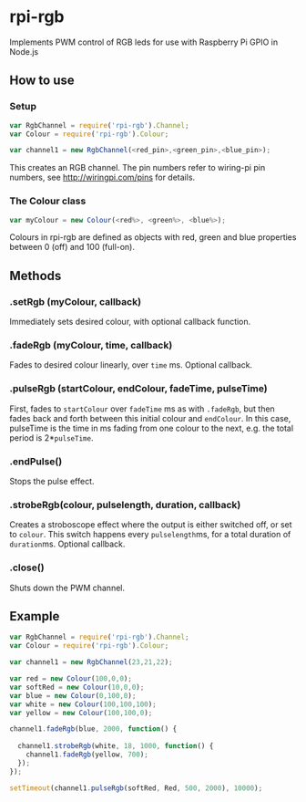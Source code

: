 # rpi-rgb
Implements PWM control of RGB leds for use with Raspberry Pi GPIO in Node.js

## How to use

### Setup
```javascript
var RgbChannel = require('rpi-rgb').Channel;
var Colour = require('rpi-rgb').Colour;

var channel1 = new RgbChannel(<red_pin>,<green_pin>,<blue_pin>);
```
This creates an RGB channel. The pin numbers refer to wiring-pi pin numbers, see http://wiringpi.com/pins for details.

### The Colour class
```javascript
var myColour = new Colour(<red%>, <green%>, <blue%>);
```
Colours in rpi-rgb are defined as objects with red, green and blue properties between 0 (off) and 100 (full-on).

## Methods

### .setRgb (myColour, callback)
Immediately sets desired colour, with optional callback function.

### .fadeRgb (myColour, time, callback)
Fades to desired colour linearly, over `time` ms. Optional callback.

### .pulseRgb (startColour, endColour, fadeTime, pulseTime)
First, fades to `startColour` over `fadeTime` ms as with `.fadeRgb`, but then fades back and forth between this initial colour and `endColour`. In this case, pulseTime is the time in ms fading from one colour to the next, e.g. the total period is 2*`pulseTime`.

### .endPulse()
Stops the pulse effect.

### .strobeRgb(colour, pulselength, duration, callback)
Creates a stroboscope effect where the output is either switched off, or set to `colour`. This switch happens every `pulselength`ms, for a total duration of `duration`ms. Optional callback.

### .close()
Shuts down the PWM channel.

## Example

```javascript
var RgbChannel = require('rpi-rgb').Channel;
var Colour = require('rpi-rgb').Colour;

var channel1 = new RgbChannel(23,21,22);

var red = new Colour(100,0,0);
var softRed = new Colour(10,0,0);
var blue = new Colour(0,100,0);
var white = new Colour(100,100,100);
var yellow = new Colour(100,100,0);

channel1.fadeRgb(blue, 2000, function() {
  
  channel1.strobeRgb(white, 18, 1000, function() {
    channel1.fadeRgb(yellow, 700);
  });
});

setTimeout(channel1.pulseRgb(softRed, Red, 500, 2000), 10000);
```

